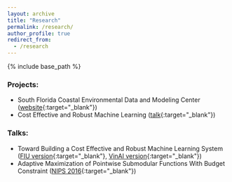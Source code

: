 ```yaml
---
layout: archive
title: "Research"
permalink: /research/
author_profile: true
redirect_from:
  - /research
---
```


{% include base_path %}

### Projects: 
- South Florida Coastal Environmental Data and Modeling Center ([website](https://climate-tech.fiu.edu/about/){:target="_blank"})
- Cost Effective and Robust Machine Learning ([talk](https://youtu.be/o9qjQkvT9Ds?feature=shared){:target="_blank"})

### Talks:
- Toward Building a Cost Effective and Robust Machine Learning System ([FIU version](https://youtu.be/o9qjQkvT9Ds?feature=shared){:target="_blank"}, [VinAI version](https://youtu.be/zO2RTEdhQk0?feature=shared){:target="_blank"})
- Adaptive Maximization of Pointwise Submodular Functions With Budget Constraint ([NIPS 2016](https://youtu.be/mSyJB1NA8nE?feature=shared){:target="_blank"})
